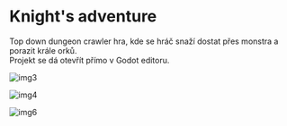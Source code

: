 # Knight's adventure
Top down dungeon crawler hra, kde se hráč snaží dostat přes monstra a porazit krále orků.  
Projekt se dá otevřít přímo v Godot editoru.

![img3](https://user-images.githubusercontent.com/93346591/157076650-5000d083-ba27-4052-b043-a0d5bc9947eb.png)  
  
![img4](https://user-images.githubusercontent.com/93346591/157076687-5abfa75a-2bbe-4001-86b4-59c6ea2a57dc.png)  
  
![img6](https://user-images.githubusercontent.com/93346591/157076713-b15d2b19-b5b8-4d04-881c-d153273e7252.png)  
  
